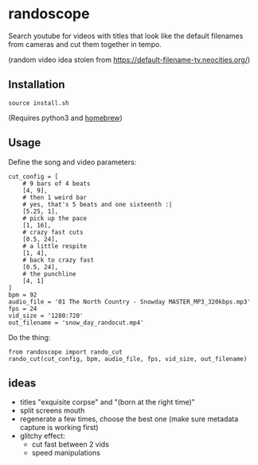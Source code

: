 # randoscope

Search youtube for videos with titles that look like the default filenames from cameras and cut them together in tempo.

(random video idea stolen from https://default-filename-tv.neocities.org/)

## Installation

```
source install.sh
```

(Requires python3 and [homebrew](https://brew.sh/))

## Usage

Define the song and video parameters:

```
cut_config = [
    # 9 bars of 4 beats
    [4, 9],
    # then 1 weird bar
    # yes, that's 5 beats and one sixteenth :|
    [5.25, 1],
    # pick up the pace
    [1, 16],
    # crazy fast cuts
    [0.5, 24],
    # a little respite
    [1, 4],
    # back to crazy fast
    [0.5, 24],
    # the punchline
    [4, 1]
]
bpm = 92
audio_file = '01 The North Country - Snowday MASTER_MP3_320kbps.mp3'
fps = 24
vid_size = '1280:720'
out_filename = 'snow_day_randocut.mp4'
```

Do the thing:

```
from randoscope import rando_cut
rando_cut(cut_config, bpm, audio_file, fps, vid_size, out_filename)
```

## ideas

- titles "exquisite corpse" and "(born at the right time)"
- split screens mouth
- regenerate a few times, choose the best one (make sure metadata capture is working first)
- glitchy effect:
    - cut fast between 2 vids
    - speed manipulations
